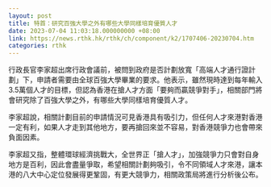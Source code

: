 ```yaml
---
layout: post
title: 特首：研究百強大學之外有哪些大學同樣培育優質人才
date: 2023-07-04 11:03:18.000000000 +08:00
link: https://news.rthk.hk/rthk/ch/component/k2/1707406-20230704.htm
categories: rthk
---
```


行政長官李家超出席行政會議前，被問到政府是否計劃放寬「高端人才通行證計劃」下，申請者需要由全球百強大學畢業的要求。他表示，雖然現時達到每年輸入3.5萬個人才的目標，但認為香港在搶人才方面「要夠而贏競爭對手」，相關部門將會研究除了百強大學之外，有哪些大學同樣培育優質人才。

李家超說，相關計劃目前的申請情況可見香港具有吸引力，但任何人才來港對香港一定有利，如果人才走到其他地方，要再搶回來並不容易，對香港競爭力也會帶來負面因素。

李家超又指，整體環球經濟挑戰大，全世界正「搶人才」，加強競爭力只會對自身地方是百利，因此會盡量爭取，希望相關計劃夠吸引，令不同領域人才來港，讓本港的八大中心定位發展得更鞏固，有更大競爭力，相關政策局將進行分析後公布。

